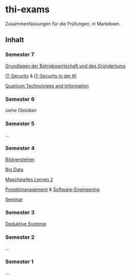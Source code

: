# thi-exams
Zusammenfassungen für die Prüfungen, in Markdown.

## Inhalt

### Semester 7
[Grundlagen der Betriebswirtschaft und des Gründertums](semester_7/bwlg.md)

[IT-Security](semester_7/itsec.md) & [IT-Security in der KI](semester_7/ski.md)

[Quantum Technologies and Information](semester_7/qti.md)

### Semester 6
siehe Obsidian

### Semester 5
...

### Semester 4
[Bildverstehen](semester_4/cv.md)

[Big Data](semester_4/bd.md)

[Maschinelles Lernen 2](semester_4/ml2.md)

[Projektmanagement](semester_4/pm.md) & [Software-Engineering](semester_4/se.md)

[Seminar](semester_4/sm.md)

### Semester 3
[Deduktive Systeme](semester_3/ds.md)

### Semester 2
...

### Semester 1
...
